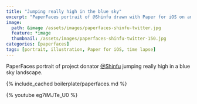 ```yaml
---
title: "Jumping really high in the blue sky"
excerpt: "PaperFaces portrait of @Shinfu drawn with Paper for iOS on an iPad."
image: 
  path: &image /assets/images/paperfaces-shinfu-twitter.jpg 
  feature: *image
  thumbnail: /assets/images/paperfaces-shinfu-twitter-150.jpg
categories: [paperfaces]
tags: [portrait, illustration, Paper for iOS, time lapse]
---
```


PaperFaces portrait of project donator [@Shinfu](https://twitter.com/Shinfu) jumping really high in a blue sky landscape.

{% include_cached boilerplate/paperfaces.md %}

{% youtube eg7iMJTe_U0 %}
